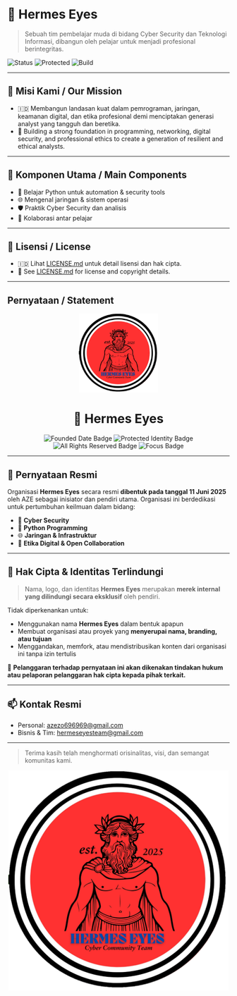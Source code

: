 # 🧿 Hermes Eyes

> Sebuah tim pembelajar muda di bidang Cyber Security dan Teknologi Informasi, dibangun oleh pelajar untuk menjadi profesional berintegritas.

![Status](https://img.shields.io/badge/team-Hermes%20Eyes%20Team-blueviolet)
![Protected](https://img.shields.io/badge/license-All%20Rights%20Reserved-red)
![Build](https://img.shields.io/badge/focus-Cyber%20Security-black)

---

## 📌 Misi Kami / Our Mission
- 🇮🇩 Membangun landasan kuat dalam pemrograman, jaringan, keamanan digital, dan etika profesional demi menciptakan generasi analyst yang tangguh dan beretika.
- 🏴󠁧󠁢󠁥󠁮󠁧󠁿 Building a strong foundation in programming, networking, digital security, and professional ethics to create a generation of resilient and ethical analysts.

---

## 🚀 Komponen Utama / Main Components
- 🔐 Belajar Python untuk automation & security tools
- 🌐 Mengenal jaringan & sistem operasi
- 🛡️ Praktik Cyber Security dan analisis
- 🤝 Kolaborasi antar pelajar

---

## 🧾 Lisensi / License

- 🇮🇩 Lihat [LICENSE.md](./LICENSE.md) untuk detail lisensi dan hak cipta.
- 🏴󠁧󠁢󠁥󠁮󠁧󠁿 See [LICENSE.md](./LICENSE.md) for license and copyright details.

---
## Pernyataan / Statement

<p align="center">
  <img src="https://raw.githubusercontent.com/hermeseyes/.github/main/profile/assets/1749639551110.png" width="180" alt="Hermes Eyes Team Logo">
</p>

<h1 align="center">🧿 Hermes Eyes</h1>

<p align="center">
  <img src="https://img.shields.io/badge/Founded-11%20Juni%202025-blue?style=for-the-badge" alt="Founded Date Badge">
  <img src="https://img.shields.io/badge/Identity-Protected-critical?style=for-the-badge" alt="Protected Identity Badge">
  <img src="https://img.shields.io/badge/All%20Rights-Reserved-red?style=for-the-badge" alt="All Rights Reserved Badge">
  <img src="https://img.shields.io/badge/Focus-Cyber%20Security%20%26%20Python-success?style=for-the-badge" alt="Focus Badge">
</p>

---

## 📜 Pernyataan Resmi

Organisasi **Hermes Eyes** secara resmi **dibentuk pada tanggal 11 Juni 2025** oleh AZE sebagai inisiator dan pendiri utama. Organisasi ini berdedikasi untuk pertumbuhan keilmuan dalam bidang:

- 🔐 **Cyber Security**
- 🐍 **Python Programming**
- 🌐 **Jaringan & Infrastruktur**
- 🎯 **Etika Digital & Open Collaboration**

---

## 🚫 Hak Cipta & Identitas Terlindungi

> Nama, logo, dan identitas **Hermes Eyes** merupakan **merek internal yang dilindungi secara eksklusif** oleh pendiri.

Tidak diperkenankan untuk:

- Menggunakan nama **Hermes Eyes** dalam bentuk apapun
- Membuat organisasi atau proyek yang **menyerupai nama, branding, atau tujuan**
- Menggandakan, memfork, atau mendistribusikan konten dari organisasi ini tanpa izin tertulis

🚨 **Pelanggaran terhadap pernyataan ini akan dikenakan tindakan hukum atau pelaporan pelanggaran hak cipta kepada pihak terkait.**

---

## 📫 Kontak Resmi

- Personal: azezo696969@gmail.com  
- Bisnis & Tim: hermeseyesteam@gmail.com

---

> Terima kasih telah menghormati orisinalitas, visi, dan semangat komunitas kami.
  
<p align="center">
  <img src="https://raw.githubusercontent.com/hermeseyes/.github/main/profile/assets/1749639551110.png" width="500" alt="Hermes Eyes Team Logo">
</p>
